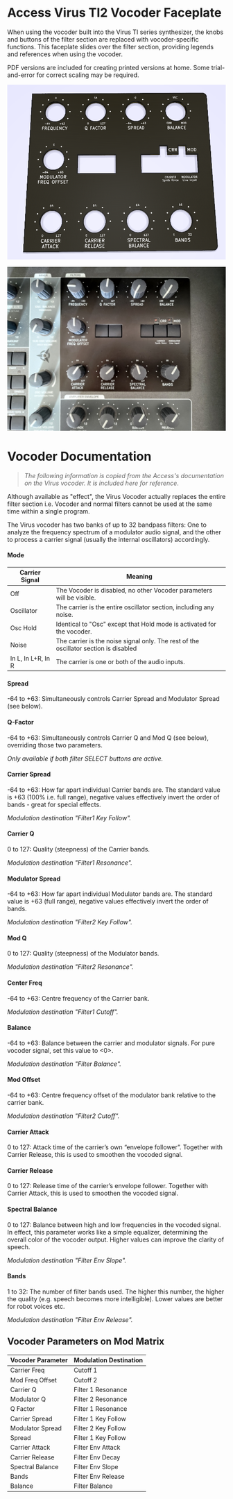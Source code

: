 # Access Virus TI2 Vocoder Faceplate

When using the vocoder built into the Virus TI series synthesizer, the knobs and buttons of the filter section are replaced with vocoder-specific functions. This faceplate slides over the filter section, providing legends and references when using the vocoder.

PDF versions are included for creating printed versions at home. Some trial-and-error for correct scaling may be required.

![render](https://github.com/mprosk/virus_faceplate/blob/main/img/render.png)



![irl](https://github.com/mprosk/virus_faceplate/blob/main/img/irl.jpg)



# Vocoder Documentation

> *The following information is copied from the Access's documentation on the Virus vocoder. It is included here for reference*.

Although available as "effect", the Virus Vocoder actually replaces the entire filter section i.e. Vocoder and normal filters cannot be used at the same time within a single program.

The Virus vocoder has two banks of up to 32 bandpass filters: One to analyze the frequency spectrum of a modulator audio signal, and the other to process a carrier signal (usually the internal oscillators) accordingly.

#### Mode

| Carrier Signal     | Meaning                                                      |
| ------------------ | ------------------------------------------------------------ |
| Off                | The Vocoder is disabled, no other Vocoder parameters will be visible. |
| Oscillator         | The carrier is the entire oscillator section, including any noise. |
| Osc Hold           | Identical to "Osc" except that Hold mode is activated for the vocoder. |
| Noise              | The carrier is the noise signal only. The rest of the oscillator section is disabled |
| In L, In L+R, In R | The carrier is one or both of the audio inputs.              |

#### Spread

-64 to +63: Simultaneously controls Carrier Spread and Modulator Spread (see below).	

#### Q-Factor

-64 to +63: Simultaneously controls Carrier Q and Mod Q (see below), overriding those two parameters.

*Only available if both filter SELECT buttons are active.*

#### Carrier Spread

-64 to +63: How far apart individual Carrier bands are. The standard value is +63 (100% i.e. full range), negative values effectively invert the order of bands - great for special effects.

*Modulation destination "Filter1 Key Follow".*

#### Carrier Q

0 to 127: Quality (steepness) of the Carrier bands.

*Modulation destination "Filter1 Resonance".*

#### Modulator Spread

-64 to +63: How far apart individual Modulator bands are. The standard value is +63 (full range), negative values effectively invert the order of bands.

*Modulation destination "Filter2 Key Follow".*

#### Mod Q

0 to 127: Quality (steepness) of the Modulator bands.

*Modulation destination "Filter2 Resonance".*

#### Center Freq

-64 to +63: Centre frequency of the Carrier bank.

*Modulation destination "Filter1 Cutoff".*

#### Balance

-64 to +63: Balance between the carrier and modulator signals. For pure vocoder signal, set this value to <0>.

*Modulation destination "Filter Balance".*

#### Mod Offset

-64 to +63: Centre frequency offset of the modulator bank relative to the carrier bank.

*Modulation destination "Filter2 Cutoff".*

#### Carrier Attack

0 to 127: Attack time of the carrier’s own “envelope follower”. Together with Carrier Release, this is used to smoothen the vocoded signal.

#### Carrier Release

0 to 127: Release time of the carrier’s envelope follower. Together with Carrier Attack, this is used to smoothen the vocoded signal.

#### Spectral Balance

0 to 127: Balance between high and low frequencies in the vocoded signal. In effect, this parameter works like a simple equalizer, determining the overall color of the vocoder output. Higher values can improve the clarity of speech. 

*Modulation destination "Filter Env Slope".*

#### Bands

1 to 32: The number of filter bands used. The higher this number, the higher the quality (e.g. speech becomes more intelligible). Lower values are better for robot voices etc.

*Modulation destination "Filter Env Release".*

## Vocoder Parameters on Mod Matrix

| Vocoder Parameter | Modulation Destination |
| ----------------- | ---------------------- |
| Carrier Freq      | Cutoff 1               |
| Mod Freq Offset   | Cutoff 2               |
| Carrier Q         | Filter 1 Resonance     |
| Modulator Q       | Filter 2 Resonance     |
| Q Factor          | Filter 1 Resonance     |
| Carrier Spread    | Filter 1 Key Follow    |
| Modulator Spread  | Filter 2 Key Follow    |
| Spread            | Filter 1 Key Follow    |
| Carrier Attack    | Filter Env Attack      |
| Carrier Release   | Filter Env Decay       |
| Spectral Balance  | Filter Env Slope       |
| Bands             | Filter Env Release     |
| Balance           | Filter Balance         |
